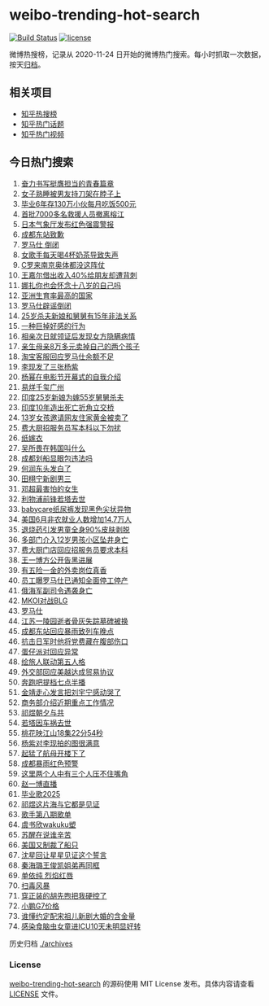 # weibo-trending-hot-search

[![Build Status](https://github.com/justjavac/weibo-trending-hot-search/workflows/ci/badge.svg?branch=master)](https://github.com/justjavac/weibo-trending-hot-search/actions)
[![license](https://img.shields.io/github/license/justjavac/weibo-trending-hot-search)](https://github.com/justjavac/weibo-trending-hot-search/blob/master/LICENSE)

微博热搜榜，记录从 2020-11-24 日开始的微博热门搜索。每小时抓取一次数据，按天[归档](./archives)。

## 相关项目

- [知乎热搜榜](https://github.com/justjavac/zhihu-trending-top-search)
- [知乎热门话题](https://github.com/justjavac/zhihu-trending-hot-questions)
- [知乎热门视频](https://github.com/justjavac/zhihu-trending-hot-video)

## 今日热门搜索

<!-- BEGIN -->
<!-- 最后更新时间 Fri Jul 04 2025 04:23:23 GMT+0800 (China Standard Time) -->

1. [奋力书写挺膺担当的青春篇章](https://s.weibo.com//weibo?q=%23%E5%A5%8B%E5%8A%9B%E4%B9%A6%E5%86%99%E6%8C%BA%E8%86%BA%E6%8B%85%E5%BD%93%E7%9A%84%E9%9D%92%E6%98%A5%E7%AF%87%E7%AB%A0%23&Refer=new_time)
1. [女子熟睡被男友持刀架在脖子上](https://s.weibo.com//weibo?q=%23%E5%A5%B3%E5%AD%90%E7%86%9F%E7%9D%A1%E8%A2%AB%E7%94%B7%E5%8F%8B%E6%8C%81%E5%88%80%E6%9E%B6%E5%9C%A8%E8%84%96%E5%AD%90%E4%B8%8A%23&t=31&band_rank=4&Refer=top)
1. [毕业6年存130万小伙每月吃饭500元](https://s.weibo.com//weibo?q=%23%E6%AF%95%E4%B8%9A6%E5%B9%B4%E5%AD%98130%E4%B8%87%E5%B0%8F%E4%BC%99%E6%AF%8F%E6%9C%88%E5%90%83%E9%A5%AD500%E5%85%83%23&t=31&band_rank=12&Refer=top)
1. [首批7000多名救援人员撤离榕江](https://s.weibo.com//weibo?q=%23%E9%A6%96%E6%89%B97000%E5%A4%9A%E5%90%8D%E6%95%91%E6%8F%B4%E4%BA%BA%E5%91%98%E6%92%A4%E7%A6%BB%E6%A6%95%E6%B1%9F%23&t=31&band_rank=3&Refer=top)
1. [日本气象厅发布红色强震警报](https://s.weibo.com//weibo?q=%23%E6%97%A5%E6%9C%AC%E6%B0%94%E8%B1%A1%E5%8E%85%E5%8F%91%E5%B8%83%E7%BA%A2%E8%89%B2%E5%BC%BA%E9%9C%87%E8%AD%A6%E6%8A%A5%23&t=31&band_rank=8&Refer=top)
1. [成都东站致歉](https://s.weibo.com//weibo?q=%23%E6%88%90%E9%83%BD%E4%B8%9C%E7%AB%99%E8%87%B4%E6%AD%89%23&t=31&band_rank=1&Refer=top)
1. [罗马仕 倒闭](https://s.weibo.com//weibo?q=%23%E7%BD%97%E9%A9%AC%E4%BB%95%20%E5%80%92%E9%97%AD%23&t=31&band_rank=6&Refer=top)
1. [女歌手每天喝4杯奶茶导致失声](https://s.weibo.com//weibo?q=%23%E5%A5%B3%E6%AD%8C%E6%89%8B%E6%AF%8F%E5%A4%A9%E5%96%9D4%E6%9D%AF%E5%A5%B6%E8%8C%B6%E5%AF%BC%E8%87%B4%E5%A4%B1%E5%A3%B0%23&t=31&band_rank=5&Refer=top)
1. [C罗来南京奥体都没这阵仗](https://s.weibo.com//weibo?q=%23C%E7%BD%97%E6%9D%A5%E5%8D%97%E4%BA%AC%E5%A5%A5%E4%BD%93%E9%83%BD%E6%B2%A1%E8%BF%99%E9%98%B5%E4%BB%97%23&t=31&band_rank=8&Refer=top)
1. [王嘉尔借出收入40%给朋友却遭背刺](https://s.weibo.com//weibo?q=%23%E7%8E%8B%E5%98%89%E5%B0%94%E5%80%9F%E5%87%BA%E6%94%B6%E5%85%A540%25%E7%BB%99%E6%9C%8B%E5%8F%8B%E5%8D%B4%E9%81%AD%E8%83%8C%E5%88%BA%23&t=31&band_rank=9&Refer=top)
1. [娜扎你也会怀念十八岁的自己吗](https://s.weibo.com//weibo?q=%E5%A8%9C%E6%89%8E%E4%BD%A0%E4%B9%9F%E4%BC%9A%E6%80%80%E5%BF%B5%E5%8D%81%E5%85%AB%E5%B2%81%E7%9A%84%E8%87%AA%E5%B7%B1%E5%90%97&t=31&band_rank=7&Refer=top)
1. [亚洲生育率最高的国家](https://s.weibo.com//weibo?q=%E4%BA%9A%E6%B4%B2%E7%94%9F%E8%82%B2%E7%8E%87%E6%9C%80%E9%AB%98%E7%9A%84%E5%9B%BD%E5%AE%B6&t=31&band_rank=31&Refer=top)
1. [罗马仕辟谣倒闭](https://s.weibo.com//weibo?q=%23%E7%BD%97%E9%A9%AC%E4%BB%95%E8%BE%9F%E8%B0%A3%E5%80%92%E9%97%AD%23&t=31&band_rank=10&Refer=top)
1. [25岁杀夫新娘和舅舅有15年非法关系](https://s.weibo.com//weibo?q=%2325%E5%B2%81%E6%9D%80%E5%A4%AB%E6%96%B0%E5%A8%98%E5%92%8C%E8%88%85%E8%88%85%E6%9C%8915%E5%B9%B4%E9%9D%9E%E6%B3%95%E5%85%B3%E7%B3%BB%23&t=31&band_rank=17&Refer=top)
1. [一种巨掉好感的行为](https://s.weibo.com//weibo?q=%E4%B8%80%E7%A7%8D%E5%B7%A8%E6%8E%89%E5%A5%BD%E6%84%9F%E7%9A%84%E8%A1%8C%E4%B8%BA&t=31&band_rank=14&Refer=top)
1. [相亲次日就领证后发现女方隐瞒病情](https://s.weibo.com//weibo?q=%23%E7%9B%B8%E4%BA%B2%E6%AC%A1%E6%97%A5%E5%B0%B1%E9%A2%86%E8%AF%81%E5%90%8E%E5%8F%91%E7%8E%B0%E5%A5%B3%E6%96%B9%E9%9A%90%E7%9E%92%E7%97%85%E6%83%85%23&t=31&band_rank=4&Refer=top)
1. [亲生母亲8万多元卖掉自己的两个孩子](https://s.weibo.com//weibo?q=%23%E4%BA%B2%E7%94%9F%E6%AF%8D%E4%BA%B28%E4%B8%87%E5%A4%9A%E5%85%83%E5%8D%96%E6%8E%89%E8%87%AA%E5%B7%B1%E7%9A%84%E4%B8%A4%E4%B8%AA%E5%AD%A9%E5%AD%90%23&t=31&band_rank=22&Refer=top)
1. [淘宝客服回应罗马仕余额不足](https://s.weibo.com//weibo?q=%23%E6%B7%98%E5%AE%9D%E5%AE%A2%E6%9C%8D%E5%9B%9E%E5%BA%94%E7%BD%97%E9%A9%AC%E4%BB%95%E4%BD%99%E9%A2%9D%E4%B8%8D%E8%B6%B3%23&t=31&band_rank=37&Refer=top)
1. [李现发了三张杨紫](https://s.weibo.com//weibo?q=%23%E6%9D%8E%E7%8E%B0%E5%8F%91%E4%BA%86%E4%B8%89%E5%BC%A0%E6%9D%A8%E7%B4%AB%23&t=31&band_rank=16&Refer=top)
1. [杨幂在电影节开幕式的自我介绍](https://s.weibo.com//weibo?q=%23%E6%9D%A8%E5%B9%82%E5%9C%A8%E7%94%B5%E5%BD%B1%E8%8A%82%E5%BC%80%E5%B9%95%E5%BC%8F%E7%9A%84%E8%87%AA%E6%88%91%E4%BB%8B%E7%BB%8D%23&t=31&band_rank=26&Refer=top)
1. [易烊千玺广州](https://s.weibo.com//weibo?q=%23%E6%98%93%E7%83%8A%E5%8D%83%E7%8E%BA%E5%B9%BF%E5%B7%9E%23&t=31&band_rank=19&Refer=top)
1. [印度25岁新娘为嫁55岁舅舅杀夫](https://s.weibo.com//weibo?q=%23%E5%8D%B0%E5%BA%A625%E5%B2%81%E6%96%B0%E5%A8%98%E4%B8%BA%E5%AB%8155%E5%B2%81%E8%88%85%E8%88%85%E6%9D%80%E5%A4%AB%23&t=31&band_rank=13&Refer=top)
1. [印度10年造出死亡折角立交桥](https://s.weibo.com//weibo?q=%23%E5%8D%B0%E5%BA%A610%E5%B9%B4%E9%80%A0%E5%87%BA%E6%AD%BB%E4%BA%A1%E6%8A%98%E8%A7%92%E7%AB%8B%E4%BA%A4%E6%A1%A5%23&t=31&band_rank=29&Refer=top)
1. [13岁女孩邀请网友住家黄金被卖了](https://s.weibo.com//weibo?q=%2313%E5%B2%81%E5%A5%B3%E5%AD%A9%E9%82%80%E8%AF%B7%E7%BD%91%E5%8F%8B%E4%BD%8F%E5%AE%B6%E9%BB%84%E9%87%91%E8%A2%AB%E5%8D%96%E4%BA%86%23&t=31&band_rank=36&Refer=top)
1. [费大厨招服务员写本科以下勿扰](https://s.weibo.com//weibo?q=%23%E8%B4%B9%E5%A4%A7%E5%8E%A8%E6%8B%9B%E6%9C%8D%E5%8A%A1%E5%91%98%E5%86%99%E6%9C%AC%E7%A7%91%E4%BB%A5%E4%B8%8B%E5%8B%BF%E6%89%B0%23&t=31&band_rank=11&Refer=top)
1. [纸嫁衣](https://s.weibo.com//weibo?q=%E7%BA%B8%E5%AB%81%E8%A1%A3&t=31&band_rank=23&Refer=top)
1. [吴所畏在韩国叫什么](https://s.weibo.com//weibo?q=%E5%90%B4%E6%89%80%E7%95%8F%E5%9C%A8%E9%9F%A9%E5%9B%BD%E5%8F%AB%E4%BB%80%E4%B9%88&t=31&band_rank=2&Refer=top)
1. [成都划船显眼包违法吗](https://s.weibo.com//weibo?q=%23%E6%88%90%E9%83%BD%E5%88%92%E8%88%B9%E6%98%BE%E7%9C%BC%E5%8C%85%E8%BF%9D%E6%B3%95%E5%90%97%23&t=31&band_rank=25&Refer=top)
1. [何润东头发白了](https://s.weibo.com//weibo?q=%E4%BD%95%E6%B6%A6%E4%B8%9C%E5%A4%B4%E5%8F%91%E7%99%BD%E4%BA%86&t=31&band_rank=27&Refer=top)
1. [田栩宁新剧男三](https://s.weibo.com//weibo?q=%23%E7%94%B0%E6%A0%A9%E5%AE%81%E6%96%B0%E5%89%A7%E7%94%B7%E4%B8%89%23&t=31&band_rank=24&Refer=top)
1. [邓超最害怕的女生](https://s.weibo.com//weibo?q=%E9%82%93%E8%B6%85%E6%9C%80%E5%AE%B3%E6%80%95%E7%9A%84%E5%A5%B3%E7%94%9F&t=31&band_rank=18&Refer=top)
1. [利物浦前锋若塔去世](https://s.weibo.com//weibo?q=%23%E5%88%A9%E7%89%A9%E6%B5%A6%E5%89%8D%E9%94%8B%E8%8B%A5%E5%A1%94%E5%8E%BB%E4%B8%96%23&t=31&band_rank=38&Refer=top)
1. [babycare纸尿裤发现黑色尖状异物](https://s.weibo.com//weibo?q=%23babycare%E7%BA%B8%E5%B0%BF%E8%A3%A4%E5%8F%91%E7%8E%B0%E9%BB%91%E8%89%B2%E5%B0%96%E7%8A%B6%E5%BC%82%E7%89%A9%23&t=31&band_rank=42&Refer=top)
1. [美国6月非农就业人数增加14.7万人](https://s.weibo.com//weibo?q=%23%E7%BE%8E%E5%9B%BD6%E6%9C%88%E9%9D%9E%E5%86%9C%E5%B0%B1%E4%B8%9A%E4%BA%BA%E6%95%B0%E5%A2%9E%E5%8A%A014.7%E4%B8%87%E4%BA%BA%23&t=31&band_rank=33&Refer=top)
1. [退烧药引发男童全身90%皮肤剥脱](https://s.weibo.com//weibo?q=%23%E9%80%80%E7%83%A7%E8%8D%AF%E5%BC%95%E5%8F%91%E7%94%B7%E7%AB%A5%E5%85%A8%E8%BA%AB90%25%E7%9A%AE%E8%82%A4%E5%89%A5%E8%84%B1%23&t=31&band_rank=34&Refer=top)
1. [多部门介入12岁男孩小区坠井身亡](https://s.weibo.com//weibo?q=%23%E5%A4%9A%E9%83%A8%E9%97%A8%E4%BB%8B%E5%85%A512%E5%B2%81%E7%94%B7%E5%AD%A9%E5%B0%8F%E5%8C%BA%E5%9D%A0%E4%BA%95%E8%BA%AB%E4%BA%A1%23&t=31&band_rank=33&Refer=top)
1. [费大厨门店回应招服务员要求本科](https://s.weibo.com//weibo?q=%23%E8%B4%B9%E5%A4%A7%E5%8E%A8%E9%97%A8%E5%BA%97%E5%9B%9E%E5%BA%94%E6%8B%9B%E6%9C%8D%E5%8A%A1%E5%91%98%E8%A6%81%E6%B1%82%E6%9C%AC%E7%A7%91%23&t=31&band_rank=28&Refer=top)
1. [王一博方公开告黑进展](https://s.weibo.com//weibo?q=%23%E7%8E%8B%E4%B8%80%E5%8D%9A%E6%96%B9%E5%85%AC%E5%BC%80%E5%91%8A%E9%BB%91%E8%BF%9B%E5%B1%95%23&t=31&band_rank=45&Refer=top)
1. [有五险一金的外卖岗位真香](https://s.weibo.com//weibo?q=%23%E6%9C%89%E4%BA%94%E9%99%A9%E4%B8%80%E9%87%91%E7%9A%84%E5%A4%96%E5%8D%96%E5%B2%97%E4%BD%8D%E7%9C%9F%E9%A6%99%23&t=31&band_rank=24&Refer=top)
1. [员工曝罗马仕已通知全面停工停产](https://s.weibo.com//weibo?q=%23%E5%91%98%E5%B7%A5%E6%9B%9D%E7%BD%97%E9%A9%AC%E4%BB%95%E5%B7%B2%E9%80%9A%E7%9F%A5%E5%85%A8%E9%9D%A2%E5%81%9C%E5%B7%A5%E5%81%9C%E4%BA%A7%23&t=31&band_rank=20&Refer=top)
1. [俄海军副司令遇袭身亡](https://s.weibo.com//weibo?q=%23%E4%BF%84%E6%B5%B7%E5%86%9B%E5%89%AF%E5%8F%B8%E4%BB%A4%E9%81%87%E8%A2%AD%E8%BA%AB%E4%BA%A1%23&t=31&band_rank=44&Refer=top)
1. [MKOI对战BLG](https://s.weibo.com//weibo?q=%23MKOI%E5%AF%B9%E6%88%98BLG%23&t=31&band_rank=41&Refer=top)
1. [罗马仕](https://s.weibo.com//weibo?q=%E7%BD%97%E9%A9%AC%E4%BB%95&t=31&band_rank=23&Refer=top)
1. [江苏一陵园逝者骨灰失踪墓碑被换](https://s.weibo.com//weibo?q=%23%E6%B1%9F%E8%8B%8F%E4%B8%80%E9%99%B5%E5%9B%AD%E9%80%9D%E8%80%85%E9%AA%A8%E7%81%B0%E5%A4%B1%E8%B8%AA%E5%A2%93%E7%A2%91%E8%A2%AB%E6%8D%A2%23&t=31&band_rank=35&Refer=top)
1. [成都东站回应暴雨致列车晚点](https://s.weibo.com//weibo?q=%23%E6%88%90%E9%83%BD%E4%B8%9C%E7%AB%99%E5%9B%9E%E5%BA%94%E6%9A%B4%E9%9B%A8%E8%87%B4%E5%88%97%E8%BD%A6%E6%99%9A%E7%82%B9%23&t=31&band_rank=28&Refer=top)
1. [抗击日军时他将党费藏在腹部伤口](https://s.weibo.com//weibo?q=%23%E6%8A%97%E5%87%BB%E6%97%A5%E5%86%9B%E6%97%B6%E4%BB%96%E5%B0%86%E5%85%9A%E8%B4%B9%E8%97%8F%E5%9C%A8%E8%85%B9%E9%83%A8%E4%BC%A4%E5%8F%A3%23&t=31&band_rank=45&Refer=top)
1. [蛋仔派对回应异常](https://s.weibo.com//weibo?q=%23%E8%9B%8B%E4%BB%94%E6%B4%BE%E5%AF%B9%E5%9B%9E%E5%BA%94%E5%BC%82%E5%B8%B8%23&t=31&band_rank=46&Refer=top)
1. [绘旅人联动第五人格](https://s.weibo.com//weibo?q=%E7%BB%98%E6%97%85%E4%BA%BA%E8%81%94%E5%8A%A8%E7%AC%AC%E4%BA%94%E4%BA%BA%E6%A0%BC&t=31&band_rank=39&Refer=top)
1. [外交部回应美越达成贸易协议](https://s.weibo.com//weibo?q=%23%E5%A4%96%E4%BA%A4%E9%83%A8%E5%9B%9E%E5%BA%94%E7%BE%8E%E8%B6%8A%E8%BE%BE%E6%88%90%E8%B4%B8%E6%98%93%E5%8D%8F%E8%AE%AE%23&t=31&band_rank=32&Refer=top)
1. [奔跑吧提档七点半播](https://s.weibo.com//weibo?q=%23%E5%A5%94%E8%B7%91%E5%90%A7%E6%8F%90%E6%A1%A3%E4%B8%83%E7%82%B9%E5%8D%8A%E6%92%AD%23&t=31&band_rank=40&Refer=top)
1. [金靖走心发言把刘宇宁感动哭了](https://s.weibo.com//weibo?q=%E9%87%91%E9%9D%96%E8%B5%B0%E5%BF%83%E5%8F%91%E8%A8%80%E6%8A%8A%E5%88%98%E5%AE%87%E5%AE%81%E6%84%9F%E5%8A%A8%E5%93%AD%E4%BA%86&t=31&band_rank=15&Refer=top)
1. [商务部介绍近期重点工作情况](https://s.weibo.com//weibo?q=%23%E5%95%86%E5%8A%A1%E9%83%A8%E4%BB%8B%E7%BB%8D%E8%BF%91%E6%9C%9F%E9%87%8D%E7%82%B9%E5%B7%A5%E4%BD%9C%E6%83%85%E5%86%B5%23&t=31&band_rank=30&Refer=top)
1. [祁煜朝夕与共](https://s.weibo.com//weibo?q=%E7%A5%81%E7%85%9C%E6%9C%9D%E5%A4%95%E4%B8%8E%E5%85%B1&t=31&band_rank=40&Refer=top)
1. [若塔因车祸去世](https://s.weibo.com//weibo?q=%23%E8%8B%A5%E5%A1%94%E5%9B%A0%E8%BD%A6%E7%A5%B8%E5%8E%BB%E4%B8%96%23&t=31&band_rank=50&Refer=top)
1. [桃花映江山18集22分54秒](https://s.weibo.com//weibo?q=%E6%A1%83%E8%8A%B1%E6%98%A0%E6%B1%9F%E5%B1%B118%E9%9B%8622%E5%88%8654%E7%A7%92&t=31&band_rank=44&Refer=top)
1. [杨紫对李现拍的图很满意](https://s.weibo.com//weibo?q=%23%E6%9D%A8%E7%B4%AB%E5%AF%B9%E6%9D%8E%E7%8E%B0%E6%8B%8D%E7%9A%84%E5%9B%BE%E5%BE%88%E6%BB%A1%E6%84%8F%23&t=31&band_rank=48&Refer=top)
1. [起猛了航母开楼下了](https://s.weibo.com//weibo?q=%23%E8%B5%B7%E7%8C%9B%E4%BA%86%E8%88%AA%E6%AF%8D%E5%BC%80%E6%A5%BC%E4%B8%8B%E4%BA%86%23&t=31&band_rank=36&Refer=top)
1. [成都暴雨红色预警](https://s.weibo.com//weibo?q=%23%E6%88%90%E9%83%BD%E6%9A%B4%E9%9B%A8%E7%BA%A2%E8%89%B2%E9%A2%84%E8%AD%A6%23&t=31&band_rank=21&Refer=top)
1. [这里两个人中有三个人压不住嘴角](https://s.weibo.com//weibo?q=%E8%BF%99%E9%87%8C%E4%B8%A4%E4%B8%AA%E4%BA%BA%E4%B8%AD%E6%9C%89%E4%B8%89%E4%B8%AA%E4%BA%BA%E5%8E%8B%E4%B8%8D%E4%BD%8F%E5%98%B4%E8%A7%92&t=31&band_rank=32&Refer=top)
1. [赵一博直播](https://s.weibo.com//weibo?q=%E8%B5%B5%E4%B8%80%E5%8D%9A%E7%9B%B4%E6%92%AD&t=31&band_rank=33&Refer=top)
1. [毕业歌2025](https://s.weibo.com//weibo?q=%23%E6%AF%95%E4%B8%9A%E6%AD%8C2025%23&t=31&band_rank=22&Refer=top)
1. [祁煜这片海与它都是见证](https://s.weibo.com//weibo?q=%E7%A5%81%E7%85%9C%E8%BF%99%E7%89%87%E6%B5%B7%E4%B8%8E%E5%AE%83%E9%83%BD%E6%98%AF%E8%A7%81%E8%AF%81&t=31&band_rank=40&Refer=top)
1. [歌手第八期歌单](https://s.weibo.com//weibo?q=%23%E6%AD%8C%E6%89%8B%E7%AC%AC%E5%85%AB%E6%9C%9F%E6%AD%8C%E5%8D%95%23&t=31&band_rank=49&Refer=top)
1. [虞书欣wakuku塑](https://s.weibo.com//weibo?q=%23%E8%99%9E%E4%B9%A6%E6%AC%A3wakuku%E5%A1%91%23&t=31&band_rank=47&Refer=top)
1. [苏醒在说谁辛苦](https://s.weibo.com//weibo?q=%E8%8B%8F%E9%86%92%E5%9C%A8%E8%AF%B4%E8%B0%81%E8%BE%9B%E8%8B%A6&t=31&band_rank=37&Refer=top)
1. [美国又制裁了船只](https://s.weibo.com//weibo?q=%23%E7%BE%8E%E5%9B%BD%E5%8F%88%E5%88%B6%E8%A3%81%E4%BA%86%E8%88%B9%E5%8F%AA%23&t=31&band_rank=16&Refer=top)
1. [沈星回让星星见证这个誓言](https://s.weibo.com//weibo?q=%E6%B2%88%E6%98%9F%E5%9B%9E%E8%AE%A9%E6%98%9F%E6%98%9F%E8%A7%81%E8%AF%81%E8%BF%99%E4%B8%AA%E8%AA%93%E8%A8%80&t=31&band_rank=40&Refer=top)
1. [秦海璐王俊凯姐弟再同框](https://s.weibo.com//weibo?q=%E7%A7%A6%E6%B5%B7%E7%92%90%E7%8E%8B%E4%BF%8A%E5%87%AF%E5%A7%90%E5%BC%9F%E5%86%8D%E5%90%8C%E6%A1%86&t=31&band_rank=43&Refer=top)
1. [单依纯 烈焰红唇](https://s.weibo.com//weibo?q=%E5%8D%95%E4%BE%9D%E7%BA%AF%20%E7%83%88%E7%84%B0%E7%BA%A2%E5%94%87&t=31&band_rank=41&Refer=top)
1. [扫毒风暴](https://s.weibo.com//weibo?q=%E6%89%AB%E6%AF%92%E9%A3%8E%E6%9A%B4&t=31&band_rank=30&Refer=top)
1. [穿正装的胡先煦把我硬控了](https://s.weibo.com//weibo?q=%E7%A9%BF%E6%AD%A3%E8%A3%85%E7%9A%84%E8%83%A1%E5%85%88%E7%85%A6%E6%8A%8A%E6%88%91%E7%A1%AC%E6%8E%A7%E4%BA%86&t=31&band_rank=32&Refer=top)
1. [小鹏G7价格](https://s.weibo.com//weibo?q=%23%E5%B0%8F%E9%B9%8FG7%E4%BB%B7%E6%A0%BC%23&t=31&band_rank=39&Refer=top)
1. [谁懂约定配宋祖儿新剧大婚的含金量](https://s.weibo.com//weibo?q=%E8%B0%81%E6%87%82%E7%BA%A6%E5%AE%9A%E9%85%8D%E5%AE%8B%E7%A5%96%E5%84%BF%E6%96%B0%E5%89%A7%E5%A4%A7%E5%A9%9A%E7%9A%84%E5%90%AB%E9%87%91%E9%87%8F&t=31&band_rank=46&Refer=top)
1. [感染食脑虫女童进ICU10天未明显好转](https://s.weibo.com//weibo?q=%23%E6%84%9F%E6%9F%93%E9%A3%9F%E8%84%91%E8%99%AB%E5%A5%B3%E7%AB%A5%E8%BF%9BICU10%E5%A4%A9%E6%9C%AA%E6%98%8E%E6%98%BE%E5%A5%BD%E8%BD%AC%23&t=31&band_rank=48&Refer=top)

<!-- END -->

历史归档 [./archives](./archives)

### License

[weibo-trending-hot-search](https://github.com/justjavac/weibo-trending-hot-search) 的源码使用 MIT License
发布。具体内容请查看 [LICENSE](./LICENSE) 文件。
